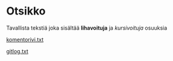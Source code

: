 # Otsikko

Tavallista tekstiä joka sisältää **lihavoituja** ja *kursivoituja* osuuksia

[komentorivi.txt](https://github.com/Laakeri/otm-harjoitustyo/blob/master/laskarit/viikko1/komentorivi.txt)

[gitlog.txt](https://github.com/Laakeri/otm-harjoitustyo/blob/master/laskarit/viikko1/gitlog.txt)
